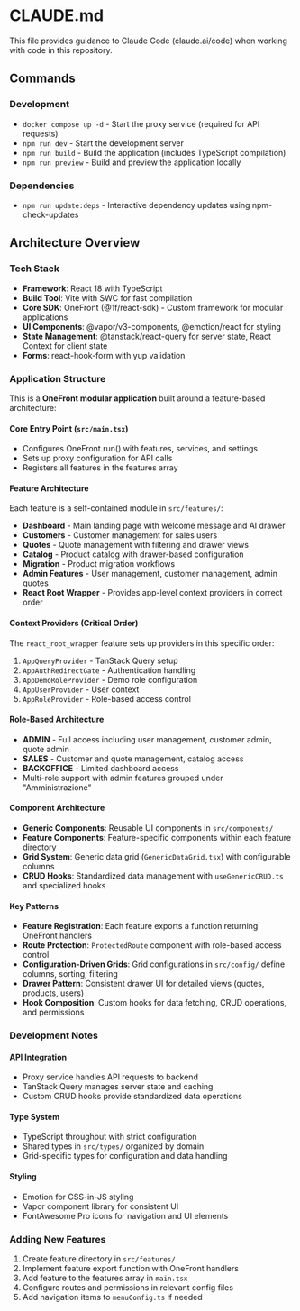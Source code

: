 # CLAUDE.md

This file provides guidance to Claude Code (claude.ai/code) when working with code in this repository.

## Commands

### Development
- `docker compose up -d` - Start the proxy service (required for API requests)
- `npm run dev` - Start the development server
- `npm run build` - Build the application (includes TypeScript compilation)
- `npm run preview` - Build and preview the application locally

### Dependencies
- `npm run update:deps` - Interactive dependency updates using npm-check-updates

## Architecture Overview

### Tech Stack
- **Framework**: React 18 with TypeScript
- **Build Tool**: Vite with SWC for fast compilation
- **Core SDK**: OneFront (@1f/react-sdk) - Custom framework for modular applications
- **UI Components**: @vapor/v3-components, @emotion/react for styling
- **State Management**: @tanstack/react-query for server state, React Context for client state
- **Forms**: react-hook-form with yup validation

### Application Structure

This is a **OneFront modular application** built around a feature-based architecture:

#### Core Entry Point (`src/main.tsx`)
- Configures OneFront.run() with features, services, and settings
- Sets up proxy configuration for API calls
- Registers all features in the features array

#### Feature Architecture
Each feature is a self-contained module in `src/features/`:
- **Dashboard** - Main landing page with welcome message and AI drawer
- **Customers** - Customer management for sales users
- **Quotes** - Quote management with filtering and drawer views
- **Catalog** - Product catalog with drawer-based configuration
- **Migration** - Product migration workflows
- **Admin Features** - User management, customer management, admin quotes
- **React Root Wrapper** - Provides app-level context providers in correct order

#### Context Providers (Critical Order)
The `react_root_wrapper` feature sets up providers in this specific order:
1. `AppQueryProvider` - TanStack Query setup
2. `AppAuthRedirectGate` - Authentication handling
3. `AppDemoRoleProvider` - Demo role configuration
4. `AppUserProvider` - User context
5. `AppRoleProvider` - Role-based access control

#### Role-Based Architecture
- **ADMIN** - Full access including user management, customer admin, quote admin
- **SALES** - Customer and quote management, catalog access
- **BACKOFFICE** - Limited dashboard access
- Multi-role support with admin features grouped under "Amministrazione"

#### Component Architecture
- **Generic Components**: Reusable UI components in `src/components/`
- **Feature Components**: Feature-specific components within each feature directory
- **Grid System**: Generic data grid (`GenericDataGrid.tsx`) with configurable columns
- **CRUD Hooks**: Standardized data management with `useGenericCRUD.ts` and specialized hooks

#### Key Patterns
- **Feature Registration**: Each feature exports a function returning OneFront handlers
- **Route Protection**: `ProtectedRoute` component with role-based access control
- **Configuration-Driven Grids**: Grid configurations in `src/config/` define columns, sorting, filtering
- **Drawer Pattern**: Consistent drawer UI for detailed views (quotes, products, users)
- **Hook Composition**: Custom hooks for data fetching, CRUD operations, and permissions

### Development Notes

#### API Integration
- Proxy service handles API requests to backend
- TanStack Query manages server state and caching
- Custom CRUD hooks provide standardized data operations

#### Type System
- TypeScript throughout with strict configuration
- Shared types in `src/types/` organized by domain
- Grid-specific types for configuration and data handling

#### Styling
- Emotion for CSS-in-JS styling
- Vapor component library for consistent UI
- FontAwesome Pro icons for navigation and UI elements

### Adding New Features
1. Create feature directory in `src/features/`
2. Implement feature export function with OneFront handlers
3. Add feature to the features array in `main.tsx`
4. Configure routes and permissions in relevant config files
5. Add navigation items to `menuConfig.ts` if needed